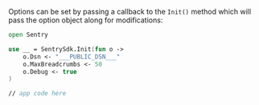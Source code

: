 Options can be set by passing a callback to the `Init()` method which will
pass the option object along for modifications:

```fsharp
open Sentry

use __ = SentrySdk.Init(fun o ->
    o.Dsn <- "___PUBLIC_DSN___"
    o.MaxBreadcrumbs <- 50
    o.Debug <- true
)

// app code here
```
